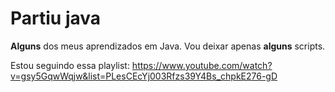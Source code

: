 # Partiu java 
**Alguns** dos meus aprendizados em Java. Vou deixar apenas **alguns** scripts.

Estou seguindo essa playlist: https://www.youtube.com/watch?v=gsy5GqwWqjw&list=PLesCEcYj003Rfzs39Y4Bs_chpkE276-gD
